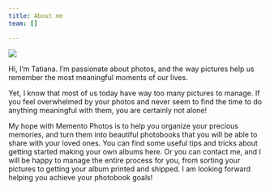 ```yaml
---
title: About me
team: []

---
```

![](/images/about-bis.JPG)

Hi, I’m Tatiana. I’m passionate about photos, and the way pictures help us remember the most meaningful moments of our lives.

Yet, I know that most of us today have way too many pictures to manage. If you feel overwhelmed by your photos and never seem to find the time to do anything meaningful with them, you are certainly not alone!

My hope with Memento Photos is to help you organize your precious memories, and turn them into beautiful photobooks that you will be able to share with your loved ones. You can find some useful tips and tricks about getting started making your own albums here. Or you can contact me, and I will be happy to manage the entire process for you, from sorting your pictures to getting your album printed and shipped. I am looking forward helping you achieve your photobook goals!